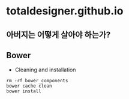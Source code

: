 # totaldesigner.github.io
## 아버지는 어떻게 살아야 하는가? 

## Bower
* Cleaning and installation
``` shell
rm -rf bower_components
bower cache clean
bower install
```